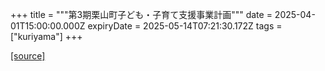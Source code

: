 +++
title = """第3期栗山町子ども・子育て支援事業計画"""
date = 2025-04-01T15:00:00.000Z
expiryDate = 2025-05-14T07:21:30.172Z
tags = ["kuriyama"]
+++


[[source]](https://www.town.kuriyama.hokkaido.jp/soshiki/39/1810.html)
